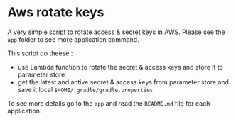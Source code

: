 # Aws rotate keys 
A very simple script to rotate access & secret keys in AWS.
Please see the `app` folder to see more application command.

This script do theese : 
 - use Lambda function to rotate the secret & access keys and store it to parameter store
 - get the latest and active secret & access keys from parameter store  and save it local `$HOME/.gradle/gradle.properties`

 To see more details go to the `app` and read the `README.md` file for each application.



